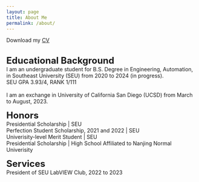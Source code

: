 ```yaml
---
layout: page
title: About Me
permalink: /about/
---
```

<p>
	Download my <a href="https://github.com/RussRobin/RussRobin.github.io/blob/7729c6298754b8077f3a4c466fc79e1f14428af1/resume%20Wenxiao%20Cai.pdf" download="CV">CV</a><br>
	<br>
</p>

<p>
	<font size="+2"><strong>Educational Background</strong></font>
	<br>
	I am an undergraduate student for B.S. Degree in Engineering, Automation, in Southeast University (SEU) from 2020 to 2024 (in progress).
	<br> SEU GPA 3.93/4, RANK 1/111
	<br><br>
	I am an exchange in University of California San Diego (UCSD) from March to August, 2023.
</p>

<p>
	<font size="+2"><strong> Honors </strong></font>
	<br> Presidential Scholarship | SEU
	<br> Perfection Student Scholarship, 2021 and 2022 | SEU
	<br> Univerisity-level Merit Student | SEU
	<br> Presidential Scholarship | High School Affiliated to Nanjing Normal Univerisity
</p>
<p>
	<font size="+2"><strong> Services </strong></font>
	<br> President of SEU LabVIEW Club, 2022 to 2023
</p>

